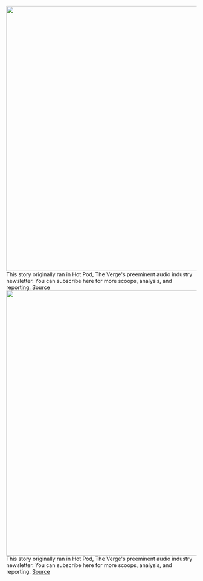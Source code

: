 <img src='https://cdn.vox-cdn.com/thumbor/T-blD1JO16iACKm12TmUpzn5XAE=/0x0:2040x1360/1200x800/filters:focal(857x517:1183x843)/cdn.vox-cdn.com/uploads/chorus_image/image/70457755/acastro_210824_4719_rogan_0001.0.jpg' width='700px' /><br/>
This story originally ran in Hot Pod, The Verge's preeminent audio industry newsletter. You can subscribe here for more scoops, analysis, and reporting.
<a href='https://www.theverge.com/2022/2/1/22912275/joe-rogan-spotify-covid-misinformation-moderation-podcast-exclusive'> Source <a/><img src='https://cdn.vox-cdn.com/thumbor/T-blD1JO16iACKm12TmUpzn5XAE=/0x0:2040x1360/1200x800/filters:focal(857x517:1183x843)/cdn.vox-cdn.com/uploads/chorus_image/image/70457755/acastro_210824_4719_rogan_0001.0.jpg' width='700px' /><br/>
This story originally ran in Hot Pod, The Verge's preeminent audio industry newsletter. You can subscribe here for more scoops, analysis, and reporting.
<a href='https://www.theverge.com/2022/2/1/22912275/joe-rogan-spotify-covid-misinformation-moderation-podcast-exclusive'> Source <a/>